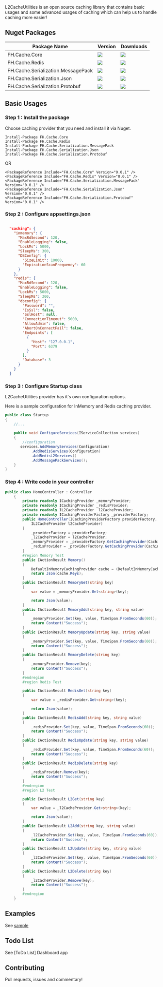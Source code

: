 
L2CacheUtilities is an open source caching library that contains basic usages and some advanced usages of caching which can help us to handle caching more easier!



## Nuget Packages

| Package Name |  Version | Downloads
|--------------|  ------- | ----
| FH.Cache.Core | ![](https://img.shields.io/nuget/v/FH.Cache.Core.svg) | ![](https://img.shields.io/nuget/dt/FH.Cache.Core.svg)
| FH.Cache.Redis | ![](https://img.shields.io/nuget/v/FH.Cache.Redis.svg) | ![](https://img.shields.io/nuget/dt/FH.Cache.Redis.svg)
| FH.Cache.Serialization.MessagePack | ![](https://img.shields.io/nuget/v/FH.Cache.Serialization.MessagePack.svg) | ![](https://img.shields.io/nuget/dt/FH.Cache.Serialization.MessagePack.svg)
| FH.Cache.Serialization.Json | ![](https://img.shields.io/nuget/v/FH.Cache.Serialization.Json.svg) | ![](https://img.shields.io/nuget/dt/FH.Cache.Serialization.Json.svg)
| FH.Cache.Serialization.Protobuf | ![](https://img.shields.io/nuget/v/FH.Cache.Serialization.Protobuf.svg) | ![](https://img.shields.io/nuget/dt/FH.Cache.Serialization.Protobuf.svg)

## Basic Usages 

### Step 1 : Install the package

Choose caching provider that you need and install it via Nuget.

```
Install-Package FH.Cache.Core
Install-Package FH.Cache.Redis
Install-Package FH.Cache.Serialization.MessagePack
Install-Package FH.Cache.Serialization.Json
Install-Package FH.Cache.Serialization.Protobuf
```
OR
```
<PackageReference Include="FH.Cache.Core" Version="0.0.1" />
<PackageReference Include="FH.Cache.Redis" Version="0.0.1" />
<PackageReference Include="FH.Cache.Serialization.MessagePack" Version="0.0.1" />
<PackageReference Include="FH.Cache.Serialization.Json" Version="0.0.1" />
<PackageReference Include="FH.Cache.Serialization.Protobuf" Version="0.0.1" />
```

### Step 2 : Configure appsettings.json

```json

  "caching": {
    "inmemory": {
      "MaxRdSecond": 120,
      "EnableLogging": false,
      "LockMs": 5000,
      "SleepMs": 300,
      "DBConfig": {
        "SizeLimit": 10000,
        "ExpirationScanFrequency": 60
      }
    },
    "redis": {
      "MaxRdSecond": 120,
      "EnableLogging": false,
      "LockMs": 5000,
      "SleepMs": 300,
      "dbconfig": {
        "Password": "",
        "IsSsl": false,
        "SslHost": null,
        "ConnectionTimeout": 5000,
        "AllowAdmin": false,
        "AbortOnConnectFail": false,
        "Endpoints": [
          {
            "Host": "127.0.0.1",
            "Port": 6379
          }
        ],
        "Database": 3
      }
    }
  }
  ```

### Step 3 : Configure Startup class

L2CacheUtilities provider has it's own configuration options.

Here is a sample configuration for InMemory and Redis caching provider.

```csharp
public class Startup
{
    //...
    
    public void ConfigureServices(IServiceCollection services)
    {
        //configuration
       services.AddMemoryServices(Configuration)
            .AddRedisServices(Configuration)
            .AddRedisL2Services()
            .AddMessagePackServices();   
    }    
}
```

###  Step 4 : Write code in your controller 

```csharp
public class HomeController : Controller
    {
        private readonly ICachingProvider _memoryProvider;
        private readonly ICachingProvider _redisProvider;
        private readonly IL2CacheProvider _l2CacheProvider;
        private readonly ICachingProviderFactory _providerFactory;
        public HomeController(ICachingProviderFactory providerFactory,
            IL2CacheProvider l2CacheProvider)
        {
            _providerFactory = providerFactory;
            _l2CacheProvider = l2CacheProvider;
            _memoryProvider = _providerFactory.GetCachingProvider(CachingConstValue.DefaultInMemoryName);
            _redisProvider = _providerFactory.GetCachingProvider(CachingConstValue.DefaultRedisName);
        }
        #region Memory Test
        public IActionResult Memory()
        {
            DefaultInMemoryCachingProvider cache = (DefaultInMemoryCachingProvider)_memoryProvider;
            return Json(cache.Keys);
        }
        public IActionResult MemoryGet(string key)
        {
            var value = _memoryProvider.Get<string>(key);

            return Json(value);
        }
        public IActionResult MemoryAdd(string key, string value)
        {
            _memoryProvider.Set(key, value, TimeSpan.FromSeconds(60));
            return Content("Success");
        }
        public IActionResult MemoryUpdate(string key, string value)
        {
            _memoryProvider.Set(key, value, TimeSpan.FromSeconds(60));
            return Content("Success");
        }
        public IActionResult MemoryDelete(string key)
        {
            _memoryProvider.Remove(key);
            return Content("Success");
        }
        #endregion
        #region Redis Test

        public IActionResult RedisGet(string key)
        {
            var value = _redisProvider.Get<string>(key);

            return Json(value);
        }
        public IActionResult RedisAdd(string key, string value)
        {
            _redisProvider.Set(key, value, TimeSpan.FromSeconds(60));
            return Content("Success");
        }
        public IActionResult RedisUpdate(string key, string value)
        {
            _redisProvider.Set(key, value, TimeSpan.FromSeconds(60));
            return Content("Success");
        }
        public IActionResult RedisDelete(string key)
        {
            _redisProvider.Remove(key);
            return Content("Success");
        }
        #endregion
        #region L2 Test

        public IActionResult L2Get(string key)
        {
            var value = _l2CacheProvider.Get<string>(key);

            return Json(value);
        }
        public IActionResult L2Add(string key, string value)
        {
            _l2CacheProvider.Set(key, value, TimeSpan.FromSeconds(60));
            return Content("Success");
        }
        public IActionResult L2Update(string key, string value)
        {
            _l2CacheProvider.Set(key, value, TimeSpan.FromSeconds(60));
            return Content("Success");
        }
        public IActionResult L2Delete(string key)
        {
            _l2CacheProvider.Remove(key);
            return Content("Success");
        }
        #endregion
    }
```

## Examples

See [sample](https://github.com/491134648/L2CacheUtilities/tree/master/sample)

## Todo List

See [ToDo List]
Dashboard app

## Contributing

Pull requests, issues and commentary! 
